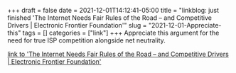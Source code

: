 +++draft = falsedate = 2021-12-01T14:12:41-05:00title = "linkblog: just finished 'The Internet Needs Fair Rules of the Road – and Competitive Drivers | Electronic Frontier Foundation'"slug = "2021-12-01-Appreciate-this"tags = []categories = ["link"]+++Appreciate this argument for the need for true ISP competition alongside net neutrality. [link to 'The Internet Needs Fair Rules of the Road – and Competitive Drivers | Electronic Frontier Foundation'](https://www.eff.org/deeplinks/2021/12/internet-needs-fair-rules-road-and-competitive-drivers)
